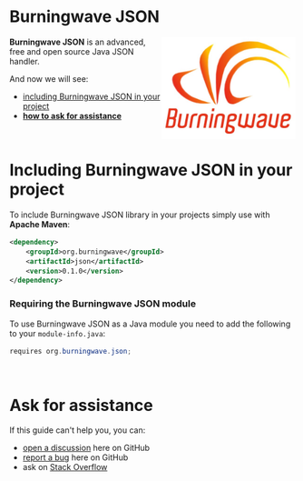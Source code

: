 # Burningwave JSON

<a href="https://www.burningwave.org">
<img src="https://raw.githubusercontent.com/burningwave/burningwave.github.io/main/logo.png" alt="logo.png" height="180px" align="right"/>
</a>

**Burningwave JSON** is an advanced, free and open source Java JSON handler.

And now we will see:
* [including Burningwave JSON in your project](#Including-Burningwave-JSON-in-your-project)
* [**how to ask for assistance**](#Ask-for-assistance)

<br/>

# <a name="Including-Burningwave-JSON-in-your-project"></a>Including Burningwave JSON in your project 
To include Burningwave JSON library in your projects simply use with **Apache Maven**:

```xml
<dependency>
    <groupId>org.burningwave</groupId>
    <artifactId>json</artifactId>
    <version>0.1.0</version>
</dependency>
```

### Requiring the Burningwave JSON module

To use Burningwave JSON as a Java module you need to add the following to your `module-info.java`: 

```java
requires org.burningwave.json;
```


<br />

# <a name="Ask-for-assistance"></a>Ask for assistance
If this guide can't help you, you can:
* [open a discussion](https://github.com/burningwave/JSON/discussions) here on GitHub
* [report a bug](https://github.com/burningwave/JSON/issues) here on GitHub
* ask on [Stack Overflow](https://stackoverflow.com/search?q=burningwave)
